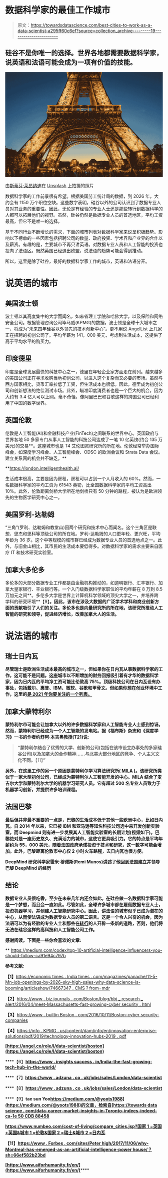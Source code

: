 # 数据科学家的最佳工作城市

> 原文：<https://towardsdatascience.com/best-cities-to-work-as-a-data-scientist-a295ff60c6ef?source=collection_archive---------19----------------------->

## 硅谷不是你唯一的选择。世界各地都需要数据科学家，说英语和法语可能会成为一项有价值的技能。

![](img/c3f0e615f022deb4ee305bf7287a0454.png)

由[斯蒂芬·莱昂纳迪](https://unsplash.com/@stephenleo1982?utm_source=unsplash&utm_medium=referral&utm_content=creditCopyText)在 [Unsplash](https://unsplash.com/s/photos/paris-eiffel?utm_source=unsplash&utm_medium=referral&utm_content=creditCopyText) 上拍摄的照片

数据科学家的工作前景很有希望。根据美国劳工统计局的数据，到 2026 年，大约会有 1150 万个职位空缺。这些数字表明，硅谷以外的公司认识到了数据专业人员对其业务的重要性。因此，无论是有经验的专业人士还是那些转行到数据科学的人都可以拓展他们的视野。虽然，硅谷仍然是数据专业人员的首选地区，平均工资最高，但它不是唯一的选择。

基于不同行业不断增长的需求，下面的城市列表对数据科学家来说呈积极趋势。影响以下榜单的一些因素包括招聘公司的数量、政府投资、学术界和产业界的合作以及薪资。有趣的是，主要城市不再只讲英语。对数据专业人员和人工智能的投资也投向了法语区。既然英国已经退出欧盟，说法语的趋势可能会得到推动。

所以，这里是除了硅谷，最好的数据科学家工作的城市，英语和法语分开。

# **说英语的城市**

## **美国波士顿**

波士顿以其高度集中的大学而闻名，如麻省理工学院和哈佛大学，以及保险和网络安全公司。根据管理咨询公司毕马威(KPMG)的数据，波士顿是全球十大城市之一，将成为“未来四年硅谷以外领先的技术创新中心”。更不用说 AngelList 上几家正在招聘的初创公司了。平均年薪为 141，000 美元，考虑到生活成本，这提供了高于平均水平的购买力。

## **印度德里**

印度是全球发展最快的科技中心之一，德里在年轻企业家方面走在前列。越来越多的美国公司正在寻求收购当地初创公司，以进入这个复杂而又必要的市场。虽然与西方国家相比，货币汇率拉低了工资，但生活成本也很低。因此，德里成为初创公司和创新想法的绝佳测试市场。此外，瞄准印度消费者也是一个巨大的机会，因为大约有 3.4 亿人可以上网。毫不奇怪，像阿里巴巴和谷歌这样的跨国公司已经利用了中国的数字世界。

## 英国伦敦

伦敦是人工智能(AI)和金融科技产业(FinTech)之间联系的世界中心。英国政府与世界各地 50 多家专门从事人工智能的科技公司达成了一笔 10 亿英镑(约合 135 万美元)的交易**。这座城市也是 T4 艾伦图灵研究所的所在地。伦敦经常举办国际峰会，如深度学习峰会、人工智能峰会、ODSC 的欧洲会议和 Strata Data 会议。建立关系网的机会并不缺乏。**

**<https://london.intelligenthealth.ai/>  

生活成本很高，主要是因为房租，房租可以占到一个人月收入的 60%。然而，一名数据科学家的平均工资为 61543 英镑，比全国数据科学家的平均工资高出 10%。此外，伦敦距离剑桥大学所在地剑桥只有 50 分钟的路程，被认为是欧洲领先的生物医学研究中心之一。

## **美国罗利-达勒姆**

“三角”(罗利、达勒姆和教堂山)因两个研究和技术中心而闻名。这个三角区是联想、思杰和思科等顶级公司的所在地。罗利-达勒姆的人口更年轻、更兴旺，平均年龄为 36 岁。这个中等规模的城市群已经成为数据专业人员的首选地点之一。此外，与旧金山相比，其市民的生活成本要低得多。对数据科学家的需求主要来自医疗 IT 和技术研究实验室。

## **加拿大多伦多**

多伦多的大部分数据专业工作都是由金融机构推动的，如道明银行、汇丰银行、加拿大皇家银行、丰业银行等。一个入门级数据科学家职位的平均年薪在 8 万到 8.5 万加元之间**。多伦多大学是世界上计算机科学领域的顶尖大学之一，并培养跨学科的研究环境**【9】**。因此，该市在涉及大数据的广泛学术学科和商业创新方面的贡献吸引了人们的关注。多伦多也是向量研究所的所在地，该研究所推动人工智能的研究和领导，促进经济增长，改善加拿大人的生活。**

# ****说法语的城市****

## ****瑞士日内瓦****

**尽管瑞士是欧洲生活成本最高的城市之一，但如果你在日内瓦从事数据科学家的工作，这可能不是问题。这座城市以不断增加的财务回报吸引着有才华的数据科学家，因为日内瓦的平均净工资可能比伦敦高 75%。顶级科技公司在日内瓦设有办事处，包括戴尔、惠普、IBM、微软、谷歌和甲骨文。但如果你想在创业环境中工作，这里的[是 2021 年你要关注的一个列表。](https://www.seedtable.com/startups-geneva)**

## ****加拿大蒙特利尔****

**蒙特利尔市可能会让加拿大以外的许多数据科学家和人工智能专业人士感到惊讶。然而，蒙特利尔已经成为一个人工智能的发电站。据《福布斯》杂志和《深度学习》一书的作者约舒阿·本吉奥教授(T21)说:**

> **“蒙特利尔结合了优秀的大学、创新的公司(包括在该市设立办事处的多家硅谷公司)以及加拿大的合作精神……与北美大部分地区的竞争、个人主义文化不同。**【11】**”**

**另外，在这里工作的另一个原因是蒙特利尔学习算法研究所( [MILA](https://mila.quebec/en/) )。该研究所类似于一家大型初创公司，已经成为蒙特利尔人工智能开发的中心。MILA 结合了麦吉尔大学和蒙特利尔大学的机器学习研究人员。它有超过 500 名专业人员致力于机器学习创新，并提供许多培训课程。**

## **法国巴黎**

**最后但并非最不重要的一点是，巴黎的生活成本低于其他一些欧洲中心，比如日内瓦。自 2014 年以来，它已被 IBM 和亚马逊等知名科技公司选中来开发创新实验室，而 Deepmind 则有进一步发展其人工智能实验室的长期计划(视频如下)。巴黎绝对是一座历史悠久、充满活力的城市，这使它更具吸引力。它的特点是平均年薪约为 55，000 美元，随着法国政府承诺投资于技术和研究，这一数字可能会增加。此外，巴黎距离伦敦市中心仅 2 小时火车路程，去日内瓦也很方便。**

**DeepMind 研究科学家雷米·穆诺斯(Remi Munos)讲述了他回到法国建立并领导巴黎 DeepMind 的经历**

## ****结论****

**数据专业人员很吃香，至少在未来几年内还会如此。在硅谷做一名数据科学家可能是一个梦想，而且会一直如此。尽管如此，全球许多城市都在雇佣数据专业人士，投资机器学习，并创建人工智能研究中心。因此，讲法语的城市似乎已成为潜在的中心，从而使法语成为数据专业人员的第二语言。这是一个令人兴奋的机会，因为法语可以为有经验的专业人士和那些在[转行](/switching-career-to-data-science-in-your-30s-6122e51a18a3)的人开辟一条新的道路，否则，他们将无法在硅谷这样的高科技和人工智能公司工作。**

****感谢阅读。下面是一些你会喜欢的文章:****

**</best-universities-to-study-data-science-65f9a12a0342>  </switching-career-to-data-science-in-your-30s-6122e51a18a3>  <https://medium.com/codex/top-10-artificial-intelligence-influencers-you-should-follow-ca91e94c797b>  

**参考文献:**

**【1】**[https://economic times . India times . com/magazines/panache/11-5-Mn-job-openings-by-2026-sky-high-sales-why-data-science-is-booming/articleshow/74667347 . CMS？from=mdr](https://economictimes.indiatimes.com/magazines/panache/11-5-mn-job-openings-by-2026-sky-high-salaries-why-data-science-is-booming/articleshow/74667347.cms?from=mdr)

**【2】**[https://www . biz journals . com/Boston/blog/bbj _ research _ alert/2016/04/meet-Massachusetts-fast-growing-cyber security . html](https://www.bizjournals.com/boston/blog/bbj_research_alert/2016/04/meet-massachusetts-fastest-growing-cybersecurity.html)

**【3】**[https://www . builtin Boston . com/2016/10/11/Boston-cyber security-companies](https://www.builtinboston.com/2016/10/11/boston-cybersecurity-companies)

**【4】**[https://info . KPMG . us/content/dam/info/en/innovation-enterprise-solutions/pdf/2019/technology-innovation-hubs-2019 . pdf](https://info.kpmg.us/content/dam/info/en/innovation-enterprise-solutions/pdf/2019/technology-innovation-hubs-2019.pdf)

**[https://angel.co/role/l/data-scientist/boston](https://angel.co/role/l/data-scientist/boston)**

****【6】**[https://www . insights success . in/India-the-fast-growing-tech-hub-in-the-world/](https://www.insightssuccess.in/india-the-fastest-growing-tech-hub-in-the-world/)**

****【7】**[https://www . adzuna . co . uk/jobs/sales/London/data-scientist](https://www.adzuna.co.uk/jobs/salaries/london/data-scientist)**

****【8】**[https://www . adzuna . co . uk/jobs/sales/London/data-scientist](https://www.adzuna.co.uk/jobs/salaries/london/data-scientist)**

****【9】**tae sun Yoo[https://medium.com/@yoots1988](https://medium.com/@yoots1988)的文章，检索自[https://towards data science . com/data-career-market-insights-in-Toronto-indees-indeed-ca-1e 50 CDB 88458](/data-career-market-insights-in-toronto-indeed-ca-1e50cdb88458)**

****[https://www.numbeo.com/cost-of-living/compare_cities.jsp?国家 1 =英国+英国&城市 1 =伦敦&国家 2 =瑞士&城市 2 =日内瓦](https://www.numbeo.com/cost-of-living/compare_cities.jsp?country1=United+Kingdom&city1=London&country2=Switzerland&city2=Geneva)****

******【11】**[https://www . Forbes . com/sites/Peter high/2017/11/06/why-Montreal-has-emerged-as-an-artificial-intelligence-power house/？sh=66ef582b23bd](https://www.forbes.com/sites/peterhigh/2017/11/06/why-montreal-has-emerged-as-an-artificial-intelligence-powerhouse/?sh=66ef582b23bd)****

********[https://www.aiforhumanity.fr/en/](https://www.aiforhumanity.fr/en/)************